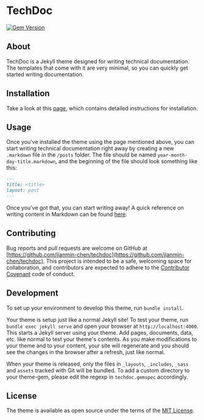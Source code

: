 # TechDoc
[![Gem Version](https://badge.fury.io/rb/techdoc-jekyll-theme.svg)](https://badge.fury.io/rb/techdoc-jekyll-theme)

## About
TechDoc is a Jekyll theme designed for writing technical documentation. The templates that come with it are very minimal, so you can quickly get started writing documentation.

## Installation
Take a look at this [page](http://jianmin-chen.github.io/techdoc/2021/04/01/using-this-theme.html), which contains detailed instructions for installation.

## Usage
Once you've installed the theme using the page mentioned above, you can start writing technical documentation right away by creating a new `.markdown` file in the `/posts` folder. The file should be named `year-month-day-title.markdown`, and the beginning of the file should look something like this:
```markdown
---
title: <title>
layout: post
---
```
Once you've got that, you can start writing away! A quick reference on writing content in Markdown can be found [here](https://kramdown.gettalong.org/quickref.html).

## Contributing
Bug reports and pull requests are welcome on GitHub at [https://github.com/jianmin-chen/techdoc](https://github.com/jianmin-chen/techdoc). This project is intended to be a safe, welcoming space for collaboration, and contributors are expected to adhere to the [Contributor Covenant](http://contributor-covenant.org) code of conduct.

## Development
To set up your environment to develop this theme, run `bundle install`.

Your theme is setup just like a normal Jekyll site! To test your theme, run `bundle exec jekyll serve` and open your browser at `http://localhost:4000`. This starts a Jekyll server using your theme. Add pages, documents, data, etc. like normal to test your theme's contents. As you make modifications to your theme and to your content, your site will regenerate and you should see the changes in the browser after a refresh, just like normal.

When your theme is released, only the files in `_layouts`, `_includes`, `_sass` and `assets` tracked with Git will be bundled.
To add a custom directory to your theme-gem, please edit the regexp in `techdoc.gemspec` accordingly.

## License
The theme is available as open source under the terms of the [MIT License](https://opensource.org/licenses/MIT).
